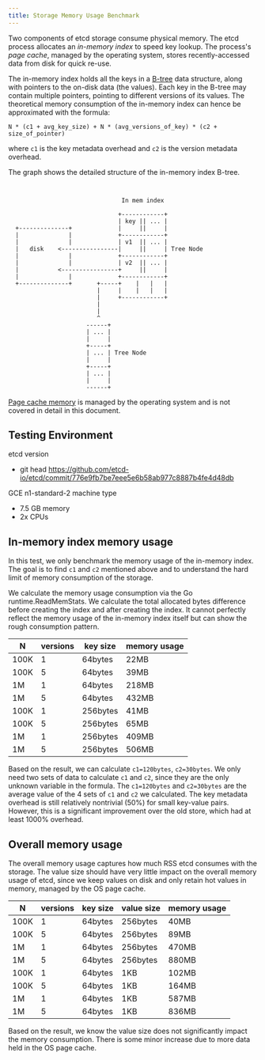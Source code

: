 ```yaml
---
title: Storage Memory Usage Benchmark
---
```


<!---todo: link storage to storage design doc-->
Two components of etcd storage consume physical memory. The etcd process allocates an *in-memory index* to speed key lookup. The process's *page cache*, managed by the operating system, stores recently-accessed data from disk for quick re-use.

The in-memory index holds all the keys in a [B-tree][btree] data structure, along with pointers to the on-disk data (the values). Each key in the B-tree may contain multiple pointers, pointing to different versions of its values. The theoretical memory consumption of the in-memory index can hence be approximated with the formula:

`N * (c1 + avg_key_size) + N * (avg_versions_of_key) * (c2 + size_of_pointer)`

where `c1` is the key metadata overhead and `c2` is the version metadata overhead.

The graph shows the detailed structure of the in-memory index B-tree.

```


                                In mem index

                               +------------+
                               | key || ... |
  +--------------+             |     ||     |
  |              |             +------------+
  |              |             | v1  || ... |
  |   disk    <----------------|     ||     | Tree Node
  |              |             +------------+
  |              |             | v2  || ... |
  |           <----------------+     ||     |
  |              |             +------------+
  +--------------+       +-----+    |   |   |
                         |     |    |   |   |
                         |     +------------+
                         |
                         |
                         ^
                      ------+
                      | ... |
                      |     |
                      +-----+
                      | ... | Tree Node
                      |     |
                      +-----+
                      | ... |
                      |     |
                      ------+
```

[Page cache memory][pagecache] is managed by the operating system and is not covered in detail in this document.

## Testing Environment

etcd version
- git head https://github.com/etcd-io/etcd/commit/776e9fb7be7eee5e6b58ab977c8887b4fe4d48db

GCE n1-standard-2 machine type

- 7.5 GB memory
- 2x CPUs

## In-memory index memory usage

In this test, we only benchmark the memory usage of the in-memory index. The goal is to find `c1` and `c2` mentioned above and to understand the hard limit of memory consumption of the storage.

We calculate the memory usage consumption via the Go runtime.ReadMemStats. We calculate the total allocated bytes difference before creating the index and after creating the index. It cannot perfectly reflect the memory usage of the in-memory index itself but can show the rough consumption pattern.

| N    | versions | key size | memory usage |
|------|----------|----------|--------------|
| 100K | 1        | 64bytes  | 22MB         |
| 100K | 5        | 64bytes  | 39MB         |
| 1M   | 1        | 64bytes  | 218MB        |
| 1M   | 5        | 64bytes  | 432MB        |
| 100K | 1        | 256bytes | 41MB         |
| 100K | 5        | 256bytes | 65MB         |
| 1M   | 1        | 256bytes | 409MB        |
| 1M   | 5        | 256bytes | 506MB        |


Based on the result, we can calculate `c1=120bytes`, `c2=30bytes`. We only need two sets of data to calculate `c1` and `c2`, since they are the only unknown variable in the formula. The `c1=120bytes` and `c2=30bytes` are the average value of the 4 sets of `c1` and `c2` we calculated. The key metadata overhead is still relatively nontrivial (50%) for small key-value pairs. However, this is a significant improvement over the old store, which had at least 1000% overhead.

## Overall memory usage

The overall memory usage captures how much RSS etcd consumes with the storage. The value size should have very little impact on the overall memory usage of etcd, since we keep values on disk and only retain hot values in memory, managed by the OS page cache.

| N    | versions | key size | value size | memory usage |
|------|----------|----------|------------|--------------|
| 100K | 1        | 64bytes  | 256bytes   | 40MB         |
| 100K | 5        | 64bytes  | 256bytes   | 89MB         |
| 1M   | 1        | 64bytes  | 256bytes   | 470MB        |
| 1M   | 5        | 64bytes  | 256bytes   | 880MB        |
| 100K | 1        | 64bytes  | 1KB        | 102MB        |
| 100K | 5        | 64bytes  | 1KB        | 164MB        |
| 1M   | 1        | 64bytes  | 1KB        | 587MB        |
| 1M   | 5        | 64bytes  | 1KB        | 836MB        |

Based on the result, we know the value size does not significantly impact the memory consumption. There is some minor increase due to more data held in the OS page cache.

[btree]: https://en.wikipedia.org/wiki/B-tree
[pagecache]: https://en.wikipedia.org/wiki/Page_cache

